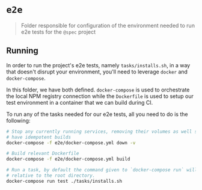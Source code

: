 # `e2e`

> Folder responsible for configuration of the environment needed to run e2e
> tests for the `@spec` project

## Running

In order to run the project's e2e tests, namely `tasks/installs.sh`, in a way
that doesn't disrupt your environment, you'll need to leverage `docker` and
`docker-compose`.

In this folder, we have both defined. `docker-compose` is used to orchestrate
the local NPM registry connection while the `Dockerfile` is used to setup our
test environment in a container that we can build during CI.

To run any of the tasks needed for our e2e tests, all you need to do is the
following:

```bash
# Stop any currently running services, removing their volumes as well so that we
# have idempotent builds
docker-compose -f e2e/docker-compose.yml down -v

# Build relevant Dockerfile
docker-compose -f e2e/docker-compose.yml build

# Run a task, by default the command given to `docker-compose run` will be
# relative to the root directory.
docker-compose run test ./tasks/installs.sh
```
